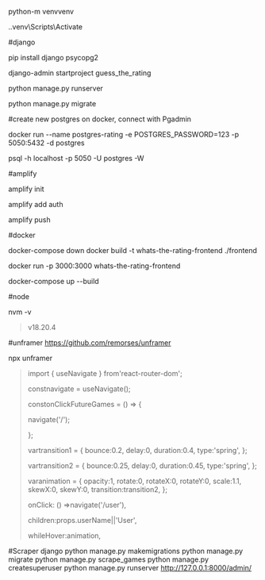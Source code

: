 python-m venvvenv

.\.venv\Scripts\Activate

#django

pip install django psycopg2

django-admin startproject guess_the_rating

python manage.py runserver

python manage.py migrate

#create new postgres on docker, connect with Pgadmin

docker run --name postgres-rating -e POSTGRES_PASSWORD=123 -p 5050:5432 -d postgres

psql -h localhost -p 5050 -U postgres -W

#amplify

amplify init

amplify add auth

amplify push

#docker

docker-compose down
docker build -t whats-the-rating-frontend ./frontend

docker run -p 3000:3000 whats-the-rating-frontend

docker-compose up --build

#node

nvm -v

> v18.20.4

#unframer
https://github.com/remorses/unframer

npx unframer

> import { useNavigate } from'react-router-dom';
>
> constnavigate = useNavigate();
>
> constonClickFutureGames = () => {
>
> navigate('/');
>
> };
>
>
> vartransition1 = { bounce:0.2, delay:0, duration:0.4, type:'spring', };
>
> vartransition2 = { bounce:0.25, delay:0, duration:0.45, type:'spring', };
>
> varanimation = { opacity:1, rotate:0, rotateX:0, rotateY:0, scale:1.1, skewX:0, skewY:0, transition:transition2, };
>
>
> onClick: () =>navigate('/user'),
>
> children:props.userName||'User',
>
> whileHover:animation,

#Scraper django
python manage.py makemigrations
python manage.py migrate
python manage.py scrape_games
python manage.py createsuperuser
python manage.py runserver
http://127.0.0.1:8000/admin/
